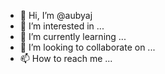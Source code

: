 - 👋 Hi, I’m @aubyaj
- 👀 I’m interested in ...
- 🌱 I’m currently learning ...
- 💞️ I’m looking to collaborate on ...
- 📫 How to reach me ...

<!---
aubyaj/aubyaj is a ✨ special ✨ repository because its `README.md` (this file) appears on your GitHub profile.
You can click the Preview link to take a look at your changes.
--->
